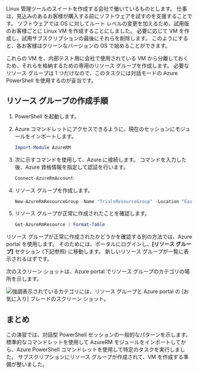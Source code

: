 Linux 管理ツールのスイートを作成する会社で働いているものとします。 仕事は、見込みのあるお客様が購入する前にソフトウェアを試すのを支援することです。 ソフトウェアでは OS に対してルート レベルの変更を加えるため、試用版のお客様ごとに Linux VM を作成することにしました。 必要に応じて VM を作成し、試用サブスクリプションの最後にそれらを削除します。 このようにすると、各お客様はクリーンなバージョンの OS で始めることができます。 

これらの VM を、内部テスト用に会社で使用されている VM から分離しておくため、それらを格納するための専用のリソース グループを作成します。 必要なリソース グループは 1 つだけなので、このタスクには対話モードの Azure PowerShell を使用するのが妥当です。

## <a name="steps-to-create-a-resource-group"></a>リソース グループの作成手順
<!---TODO: Update for sandbox.--->

1. PowerShell を起動します。

1. Azure コマンドレットにアクセスできるように、現在のセッションにモジュールをインポートします。

   ```powershell
   Import-Module AzureRM
   ```

1. 次に示すコマンドを使用して、Azure に接続します。 コマンドを入力した後、Azure 資格情報を指定して認証を行います。

   ```powershell
   Connect-AzureRmAccount
   ```

1. リソース グループを作成します。

    ```powershell
    New-AzureRmResourceGroup -Name "TrialsResourceGroup" -Location "East US"
    ```

1. リソース グループが正常に作成されたことを確認します。

    ```powershell
    Get-AzureRmResource | Format-Table
    ```

リソース グループが正常に作成されたかどうかを確認する別の方法では、Azure portal を使用します。 そのためには、ポータルにログインし、**[リソース グループ]** セクション (下記参照) に移動します。 新しいリソース グループが一覧に表示されるはずです。

次のスクリーン ショットは、Azure portal でリソース グループのカテゴリの場所を示します。

![強調表示されているカテゴリには、リソース グループと Azure portal の [お気に入り] ブレードのスクリーン ショット。](../media/6-listing-resource-groups.png)

## <a name="summary"></a>まとめ
この演習では、対話型 PowerShell セッションの一般的なパターンを示します。 標準的なコマンドレットを使用して AzureRM モジュールをインポートしてから、Azure PowerShell コマンドレットを使用して特定のタスクを実行しました。 サブスクリプションにリソース グループが作成されて、VM を作成する準備が整いました。